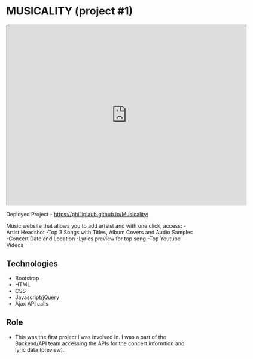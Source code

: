 # MUSICALITY (project #1)

<iframe src="https://drive.google.com/file/d/1Pu7MYEtYugxLhJ3DSrKYUhkopddFlGKS/preview" width="640" height="480"></iframe>

Deployed Project - https://philliplaub.github.io/Musicality/

Music website that allows you to add artsist and with one click, access:
-Artist Headshot
-Top 3 Songs with Titles, Album Covers and Audio Samples
-Concert Date and Location
-Lyrics preview for top song
-Top Youtube Videos

## Technologies  
- Bootstrap
- HTML
- CSS
- Javascript/jQuery
- Ajax API calls

## Role
- This was the first project I was involved in. I was a part of the Backend/API team accessing the APIs for the concert informtion and lyric data (preview).

